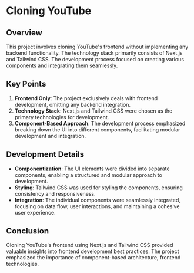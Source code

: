 # Cloning YouTube

## Overview
This project involves cloning YouTube's frontend without implementing any backend functionality. The technology stack primarily consists of Next.js and Tailwind CSS. The development process focused on creating various components and integrating them seamlessly.

## Key Points
1) **Frontend Only**: The project exclusively deals with frontend development, omitting any backend integration.
2) **Technology Stack**: Next.js and Tailwind CSS were chosen as the primary technologies for development.
3) **Component-Based Approach**: The development process emphasized breaking down the UI into different components, facilitating modular development and integration.

## Development Details
- **Componentization**: The UI elements were divided into separate components, enabling a structured and modular approach to development.
- **Styling**: Tailwind CSS was used for styling the components, ensuring consistency and responsiveness.
- **Integration**: The individual components were seamlessly integrated, focusing on data flow, user interactions, and maintaining a cohesive user experience.

## Conclusion
Cloning YouTube's frontend using Next.js and Tailwind CSS provided valuable insights into frontend development best practices. The project emphasized the importance of component-based architecture, frontend technologies.
